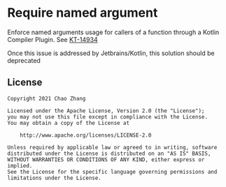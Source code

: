 # Require named argument

Enforce named arguments usage for callers of a function through a Kotlin Compiler Plugin.
See [KT-14934](https://youtrack.jetbrains.com/issue/KT-14934)

Once this issue is addressed by Jetbrains/Kotlin, this solution should be deprecated

## License
```
Copyright 2021 Chao Zhang

Licensed under the Apache License, Version 2.0 (the "License");
you may not use this file except in compliance with the License.
You may obtain a copy of the License at

    http://www.apache.org/licenses/LICENSE-2.0

Unless required by applicable law or agreed to in writing, software
distributed under the License is distributed on an "AS IS" BASIS,
WITHOUT WARRANTIES OR CONDITIONS OF ANY KIND, either express or implied.
See the License for the specific language governing permissions and
limitations under the License.
```
